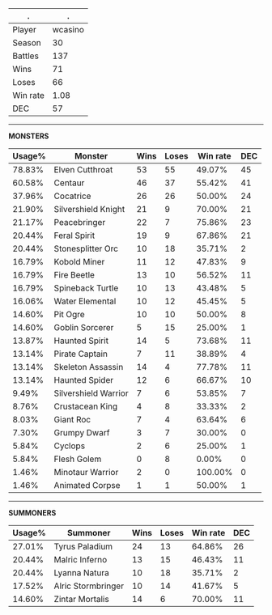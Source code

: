 .|.
|-|-
Player|wcasino
Season|30
Battles|137
Wins|71
Loses|66
Win rate|1.08
DEC|57

---
**MONSTERS**

Usage%|Monster|Wins|Loses|Win rate|DEC|
-|-|-|-|-|-|
78.83%|Elven Cutthroat|53|55|49.07%|45|
60.58%|Centaur|46|37|55.42%|41|
37.96%|Cocatrice|26|26|50.00%|24|
21.90%|Silvershield Knight|21|9|70.00%|21|
21.17%|Peacebringer|22|7|75.86%|23|
20.44%|Feral Spirit|19|9|67.86%|21|
20.44%|Stonesplitter Orc|10|18|35.71%|2|
16.79%|Kobold Miner|11|12|47.83%|9|
16.79%|Fire Beetle|13|10|56.52%|11|
16.79%|Spineback Turtle|10|13|43.48%|5|
16.06%|Water Elemental|10|12|45.45%|5|
14.60%|Pit Ogre|10|10|50.00%|8|
14.60%|Goblin Sorcerer|5|15|25.00%|1|
13.87%|Haunted Spirit|14|5|73.68%|11|
13.14%|Pirate Captain|7|11|38.89%|4|
13.14%|Skeleton Assassin|14|4|77.78%|11|
13.14%|Haunted Spider|12|6|66.67%|10|
9.49%|Silvershield Warrior|7|6|53.85%|7|
8.76%|Crustacean King|4|8|33.33%|2|
8.03%|Giant Roc|7|4|63.64%|6|
7.30%|Grumpy Dwarf|3|7|30.00%|0|
5.84%|Cyclops|2|6|25.00%|1|
5.84%|Flesh Golem|0|8|0.00%|0|
1.46%|Minotaur Warrior|2|0|100.00%|0|
1.46%|Animated Corpse|1|1|50.00%|1|

---
**SUMMONERS**

Usage%|Summoner|Wins|Loses|Win rate|DEC|
-|-|-|-|-|-|
27.01%|Tyrus Paladium|24|13|64.86%|26|
20.44%|Malric Inferno|13|15|46.43%|11|
20.44%|Lyanna Natura|10|18|35.71%|2|
17.52%|Alric Stormbringer|10|14|41.67%|5|
14.60%|Zintar Mortalis|14|6|70.00%|11|
